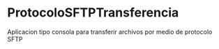 # ProtocoloSFTPTransferencia
Aplicacion tipo consola para transferir archivos por medio de protocolo SFTP
